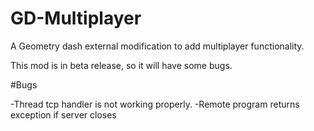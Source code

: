 # GD-Multiplayer
A Geometry dash external modification to add multiplayer functionality.

This mod is in beta release, so it will have some bugs.

#Bugs

-Thread tcp handler is not working properly. 
-Remote program returns exception if server closes
